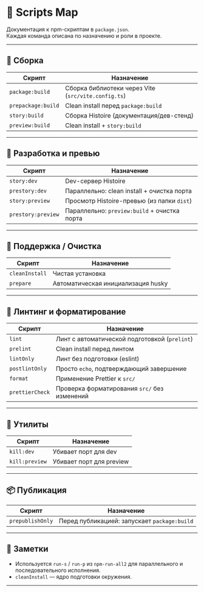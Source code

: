 # 🧭 Scripts Map

Документация к npm-скриптам в `package.json`.  
Каждая команда описана по назначению и роли в проекте.

---

## 🔨 Сборка

| Скрипт             | Назначение                                          |
| ------------------ | --------------------------------------------------- |
| `package:build`    | Сборка библиотеки через Vite (`src/vite.config.ts`) |
| `prepackage:build` | Clean install перед `package:build`                 |
| `story:build`      | Сборка Histoire (документация/дев-стенд)            |
| `preview:build`    | Clean install + `story:build`                       |

---

## 🚀 Разработка и превью

| Скрипт             | Назначение                                   |
| ------------------ | -------------------------------------------- |
| `story:dev`        | Dev-сервер Histoire                          |
| `prestory:dev`     | Параллельно: clean install + очистка порта   |
| `story:preview`    | Просмотр Histoire-превью (из папки `dist`)   |
| `prestory:preview` | Параллельно: `preview:build` + очистка порта |

---

## 🧹 Поддержка / Очистка

| Скрипт         | Назначение                         |
| -------------- | ---------------------------------- |
| `cleanInstall` | Чистая установка                   |
| `prepare`      | Автоматическая инициализация husky |

---

## 💄 Линтинг и форматирование

| Скрипт          | Назначение                                    |
| --------------- | --------------------------------------------- |
| `lint`          | Линт с автоматической подготовкой (`prelint`) |
| `prelint`       | Clean install перед линтом                    |
| `lintOnly`      | Линт без подготовки (eslint)                  |
| `postlintOnly`  | Просто `echo`, подтверждающий завершение      |
| `format`        | Применение Prettier к `src/`                  |
| `prettierCheck` | Проверка форматирования `src/` без изменений  |

---

## 🧯 Утилиты

| Скрипт         | Назначение               |
| -------------- | ------------------------ |
| `kill:dev`     | Убивает порт для dev     |
| `kill:preview` | Убивает порт для preview |

---

## 📦 Публикация

| Скрипт           | Назначение                                   |
| ---------------- | -------------------------------------------- |
| `prepublishOnly` | Перед публикацией: запускает `package:build` |

---

## 📝 Заметки

- Используется `run-s` / `run-p` из `npm-run-all2` для параллельного и последовательного исполнения.
- `cleanInstall` — ядро подготовки окружения.

---
